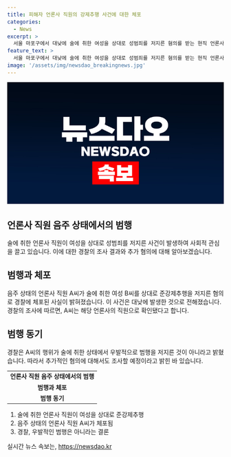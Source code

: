 ```yaml
---
title: 피해자 언론사 직원의 강제추행 사건에 대한 체포
categories:
  - News
excerpt: >
  서울 마포구에서 대낮에 술에 취한 여성을 상대로 성범죄를 저지른 혐의를 받는 현직 언론사 직원 A씨가 경찰에 붙잡혀 조사 중이다. A씨는 신고를 받고 출동한 경찰에 의해 현행범으로 체포됐으며, 현직 언론사 직원으로 확인됐다. 경찰은 A씨의 행위를 음주로 인한 우발적인 범행은 아닌 것으로 조사했으며, 추가 혐의를 조사할 예정이라고 밝혔다.
feature_text: >
  서울 마포구에서 대낮에 술에 취한 여성을 상대로 성범죄를 저지른 혐의를 받는 현직 언론사 직원 A씨가 경찰에 붙잡혀 조사 중이다. A씨는 신고를 받고 출동한 경찰에 의해 현행범으로 체포됐으며, 현직 언론사 직원으로 확인됐다. 경찰은 A씨의 행위를 음주로 인한 우발적인 범행은 아닌 것으로 조사했으며, 추가 혐의를 조사할 예정이라고 밝혔다.
image: '/assets/img/newsdao_breakingnews.jpg'
---
```


<p><img src="/assets/img/newsdao_breakingnews.jpg" alt="bookingtag 속보" /></p>

<h2 data-ke-size="size26">언론사 직원 음주 상태에서의 범행</h2>

<p data-ke-size="size16">술에 취한 언론사 직원이 여성을 상대로 성범죄를 저지른 사건이 발생하여 사회적 관심을 끌고 있습니다. 이에 대한 경찰의 조사 결과와 추가 혐의에 대해 알아보겠습니다.</p>

<h2 data-ke-size="size20">범행과 체포</h2>

<p data-ke-size="size16">음주 상태의 언론사 직원 A씨가 술에 취한 여성 B씨를 상대로 준강제추행을 저지른 혐의로 경찰에 체포된 사실이 밝혀졌습니다. 이 사건은 대낮에 발생한 것으로 전해졌습니다. 경찰의 조사에 따르면, A씨는 해당 언론사의 직원으로 확인됐다고 합니다.</p>

<h2 data-ke-size="size20">범행 동기</h2>

<p data-ke-size="size16">경찰은 A씨의 행위가 술에 취한 상태에서 우발적으로 범행을 저지른 것이 아니라고 밝혔습니다. 따라서 추가적인 혐의에 대해서도 조사할 예정이라고 밝힌 바 있습니다.</p>

<table>
  <tr>
    <td style="text-align: center; height: 17px;"><b>언론사 직원 음주 상태에서의 범행</b></td>
  </tr>
  <tr>
    <td style="text-align: center; height: 17px;"><b>범행과 체포</b></td>
  </tr>
  <tr>
    <td style="text-align: center; height: 17px;"><b>범행 동기</b></td>
  </tr>
</table>

<ol>
  <li>술에 취한 언론사 직원이 여성을 상대로 준강제추행</li>
  <li>음주 상태의 언론사 직원 A씨가 체포됨</li>
  <li>경찰, 우발적인 범행은 아니라는 결론</li>
</ol>
실시간 뉴스 속보는, <a href="https://newsdao.kr" rel="dofollow">https://newsdao.kr</a>


